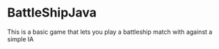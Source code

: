 # BattleShipJava
This is a basic game that lets you play a battleship match with against a simple IA
